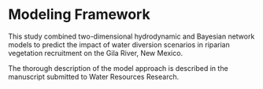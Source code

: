 # Modeling Framework #

This study combined two-dimensional hydrodynamic and Bayesian network models to predict the impact of water diversion scenarios in riparian vegetation recruitment on the Gila River, New Mexico.

The thorough description of the model approach is described in the manuscript submitted to Water Resources Research.